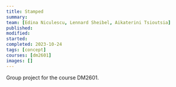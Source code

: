 ```yaml
---
title: Stamped
summary:
team: [Edina Niculescu, Lennard Sheibel, Aikaterini Tsioutsia]
published:
modified:
started:
completed: 2023-10-24
tags: [concept]
courses: [dm2601]
images: []
---
```


Group project for the course DM2601.
